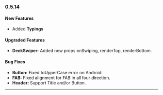 ### [0.5.14](https://github.com/GeekyAnts/NativeBase/releases/tag/v0.5.14)

#### New Features
* Added **Typings**


#### Upgraded Features
* **DeckSwiper:** Added new props onSwiping, renderTop, renderBottom.


#### Bug Fixes
* **Button:** Fixed toUpperCase error on Android.
* **FAB:** Fixed alignment for FAB in all four direction.
* **Header:** Support Title and/or Button.



<hr>

